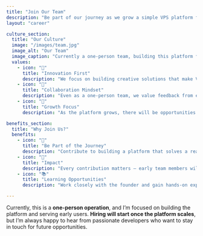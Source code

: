 ```yaml
---
title: "Join Our Team"
description: "Be part of our journey as we grow a simple VPS platform for Nepali developers. Hiring will begin once we scale."
layout: "career"

culture_section:
  title: "Our Culture"
  image: "/images/team.jpg"
  image_alt: "Our Team"
  image_caption: "Currently a one-person team, building this platform from the ground up!"
  values:
    - icon: "🌟"
      title: "Innovation First"
      description: "We focus on building creative solutions that make VPS accessible and simple for Nepali developers."
    - icon: "🤝"
      title: "Collaboration Mindset"
      description: "Even as a one-person team, we value feedback from early users and the community."
    - icon: "🌱"
      title: "Growth Focus"
      description: "As the platform grows, there will be opportunities for team members to learn, contribute, and take ownership."

benefits_section:
  title: "Why Join Us?"
  benefits:
    - icon: "💪"
      title: "Be Part of the Journey"
      description: "Contribute to building a platform that solves a real problem for local developers."
    - icon: "🎯"
      title: "Impact"
      description: "Every contribution matters — early team members will shape the direction of the platform."
    - icon: "📚"
      title: "Learning Opportunities"
      description: "Work closely with the founder and gain hands-on experience in building and scaling a tech product."

---
```


Currently, this is a **one-person operation**, and I’m focused on building the platform and serving early users. **Hiring will start once the platform scales**, but I’m always happy to hear from passionate developers who want to stay in touch for future opportunities.
